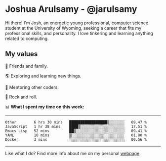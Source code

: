 # Joshua Arulsamy - @jarulsamy

Hi there! I'm Josh, an energetic young professional, computer science student at the University of Wyoming, seeking a career that fits my professional skills, and personality. I love tinkering and learning anything related to computing.

## My values

:yellow_heart: Friends and family.

:earth_americas: Exploring and learning new things.

:book: Mentoring other coders.

:guitar: Rock and roll.

:bar_chart: **What I spent my time on this week:**

------
<!--START_SECTION:waka-->
```text
Other        6 hrs 30 mins   █████████████████▒░░░░░░░   69.47 % 
JavaScript   1 hr 38 mins    ████▒░░░░░░░░░░░░░░░░░░░░   17.51 % 
Emacs Lisp   52 mins         ██▒░░░░░░░░░░░░░░░░░░░░░░   09.41 % 
YAML         10 mins         ▒░░░░░░░░░░░░░░░░░░░░░░░░   01.80 % 
Docker       3 mins          ░░░░░░░░░░░░░░░░░░░░░░░░░   00.56 % 
```
<!--END_SECTION:waka-->
------

Like what I do? Find more info about me on my personal [webpage](https://arulsamy.me).
